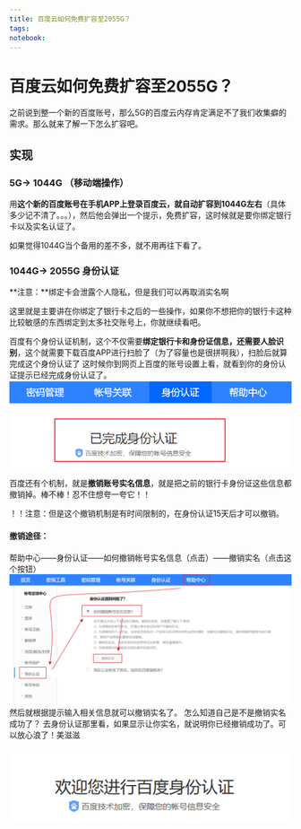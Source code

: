 ```yaml
---
title: 百度云如何免费扩容至2055G？
tags:
notebook:
---
```

# 百度云如何免费扩容至2055G？

之前说到整一个新的百度账号，那么5G的百度云内存肯定满足不了我们收集癖的需求。那么就来了解一下怎么扩容吧。
## 实现
### 5G-> 1044G （移动端操作）
用**这个新的百度账号在手机APP上登录百度云，就自动扩容到1044G左右**（具体多少记不清了。。。），然后他会弹出一个提示，免费扩容，这时候就是要你绑定银行卡以及实名认证了。

如果觉得1044G当个备用的差不多，就不用再往下看了。
### 1044G-> 2055G 身份认证
**注意：**绑定卡会泄露个人隐私，但是我们可以再取消实名啊

这里就是主要讲在你绑定了银行卡之后的一些操作，如果你不想把你的银行卡这种比较敏感的东西绑定到太多社交账号上，你就继续看吧。

百度有个身份认证机制，这个不仅需要**绑定银行卡和身份证信息，还需要人脸识别**，这个就需要下载百度APP进行扫脸了（为了容量也是很拼啊我），扫脸后就算完成这个身份认证了
这时候你到网页上百度的账号设置上看，就看到你的身份认证提示已经完成身份认证了。
![](https://raw.githubusercontent.com/heihuahe/myGallery/master/noteImage/.1533565761342.png)

百度还有个机制，就是**撤销账号实名信息**，就是把之前的银行卡身份证这些信息都撤销掉。棒不棒！忍不住想夸一夸它！！

！！注意：但是这个撤销机制是有时间限制的，在身份认证15天后才可以撤销。

#### 撤销途径：
帮助中心——身份认证——如何撤销帐号实名信息（点击）——撤销实名（点击这个按钮）
![](https://raw.githubusercontent.com/heihuahe/myGallery/master/noteImage/.1533566135792.png)
然后就根据提示输入相关信息就可以撤销实名了。
怎么知道自己是不是撤销实名成功了？
去身份认证那里看，如果显示让你实名，就说明你已经撤销成功了。可以放心浪了！美滋滋

![](https://raw.githubusercontent.com/heihuahe/myGallery/master/noteImage/.1533566304137.png)


